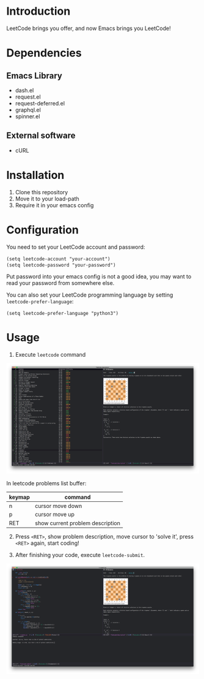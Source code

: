 # Introduction

LeetCode brings you offer, and now Emacs brings you LeetCode!

# Dependencies

## Emacs Library

- dash.el
- request.el
- request-deferred.el
- graphql.el
- spinner.el

## External software

- cURL

# Installation

1. Clone this repository
2. Move it to your load-path
3. Require it in your emacs config

# Configuration

You need to set your LeetCode account and password:

```elisp
(setq leetcode-account "your-account")
(setq leetcode-password "your-password")
```

Put password into your emacs config is not a good idea, you may want to read
your password from somewhere else.

You can also set your LeetCode programming language by setting
`leetcode-prefer-language`:

```elisp
(setq leetcode-prefer-language "python3")
```

# Usage

1.  Execute `leetcode` command

![leetcode](images/leetcode.png)

In leetcode problems list buffer:

| keymap | command                          |
|--------|----------------------------------|
| n      | cursor move down                 |
| p      | cursor move up                   |
| RET    | show current problem description |

2. Press `<RET>`, show problem description, move cursor to 'solve it', press
   `<RET>` again, start coding!

3. After finishing your code, execute `leetcode-submit`.

![leetcode-submit](images/leetcode-submit.png)
